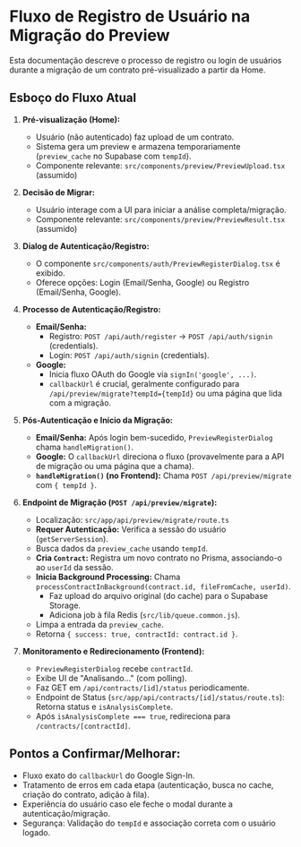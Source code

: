 # Fluxo de Registro de Usuário na Migração do Preview

Esta documentação descreve o processo de registro ou login de usuários durante a migração de um contrato pré-visualizado a partir da Home. 

## Esboço do Fluxo Atual

1.  **Pré-visualização (Home):**
    *   Usuário (não autenticado) faz upload de um contrato.
    *   Sistema gera um preview e armazena temporariamente (`preview_cache` no Supabase com `tempId`).
    *   Componente relevante: `src/components/preview/PreviewUpload.tsx` (assumido)

2.  **Decisão de Migrar:**
    *   Usuário interage com a UI para iniciar a análise completa/migração.
    *   Componente relevante: `src/components/preview/PreviewResult.tsx` (assumido)

3.  **Dialog de Autenticação/Registro:**
    *   O componente `src/components/auth/PreviewRegisterDialog.tsx` é exibido.
    *   Oferece opções: Login (Email/Senha, Google) ou Registro (Email/Senha, Google).

4.  **Processo de Autenticação/Registro:**
    *   **Email/Senha:**
        *   Registro: `POST /api/auth/register` -> `POST /api/auth/signin` (credentials).
        *   Login: `POST /api/auth/signin` (credentials).
    *   **Google:**
        *   Inicia fluxo OAuth do Google via `signIn('google', ...)`.
        *   `callbackUrl` é crucial, geralmente configurado para `/api/preview/migrate?tempId={tempId}` ou uma página que lida com a migração.

5.  **Pós-Autenticação e Início da Migração:**
    *   **Email/Senha:** Após login bem-sucedido, `PreviewRegisterDialog` chama `handleMigration()`.
    *   **Google:** O `callbackUrl` direciona o fluxo (provavelmente para a API de migração ou uma página que a chama).
    *   **`handleMigration()` (no Frontend):** Chama `POST /api/preview/migrate` com `{ tempId }`.

6.  **Endpoint de Migração (`POST /api/preview/migrate`):**
    *   Localização: `src/app/api/preview/migrate/route.ts`
    *   **Requer Autenticação:** Verifica a sessão do usuário (`getServerSession`).
    *   Busca dados da `preview_cache` usando `tempId`.
    *   **Cria `Contract`:** Registra um novo contrato no Prisma, associando-o ao `userId` da sessão.
    *   **Inicia Background Processing:** Chama `processContractInBackground(contract.id, fileFromCache, userId)`.
        *   Faz upload do arquivo original (do cache) para o Supabase Storage.
        *   Adiciona job à fila Redis (`src/lib/queue.common.js`).
    *   Limpa a entrada da `preview_cache`.
    *   Retorna `{ success: true, contractId: contract.id }`.

7.  **Monitoramento e Redirecionamento (Frontend):**
    *   `PreviewRegisterDialog` recebe `contractId`.
    *   Exibe UI de "Analisando..." (com polling).
    *   Faz GET em `/api/contracts/[id]/status` periodicamente.
    *   Endpoint de Status (`src/app/api/contracts/[id]/status/route.ts`): Retorna status e `isAnalysisComplete`.
    *   Após `isAnalysisComplete === true`, redireciona para `/contracts/[contractId]`.

## Pontos a Confirmar/Melhorar:

*   Fluxo exato do `callbackUrl` do Google Sign-In.
*   Tratamento de erros em cada etapa (autenticação, busca no cache, criação do contrato, adição à fila).
*   Experiência do usuário caso ele feche o modal durante a autenticação/migração.
*   Segurança: Validação do `tempId` e associação correta com o usuário logado. 